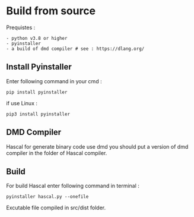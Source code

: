 # Build from source

Prequistes :
```
- python v3.8 or higher
- pyinstaller 
- a build of dmd compiler # see : https://dlang.org/
```

## Install Pyinstaller
Enter following command in your cmd :
```
pip install pyinstaller
```

if use Linux :
```
pip3 install pyinstaller
```

## DMD Compiler
Hascal for generate binary code use dmd you should put a version of dmd compiler in the folder of Hascal compiler.

## Build
For build Hascal enter following command in terminal :
```
pyinstaller hascal.py --onefile
```

Excutable file compiled in src/dist folder.

